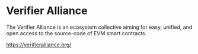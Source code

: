 # Verifier Alliance

The Verifier Alliance is an ecosystem collective aiming for easy, unified, and open access to the source-code of EVM smart contracts.

https://verifieralliance.org/
